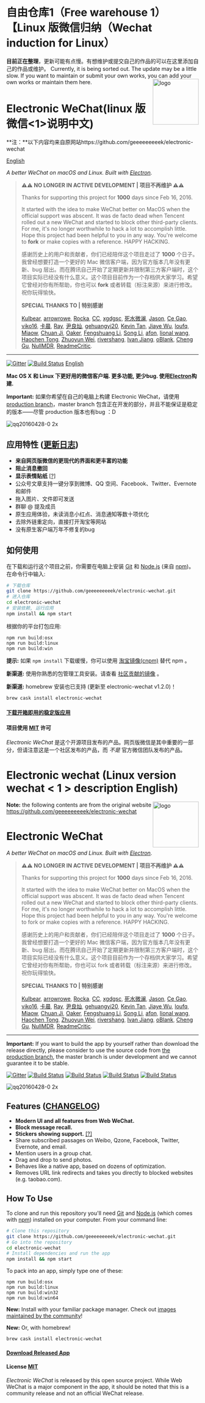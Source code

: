 # 自由仓库1（Free warehouse 1）【Linux 版微信归纳（Wechat induction for Linux）
**目前正在整理**，更新可能有点慢。有想维护或提交自己的作品的可以在这里添加自己的作品或维护。
Currently, it is being sorted out. The update may be a little slow. If you want to maintain or submit your own works, you can add your own works or maintain them here.
<img src="assets/icon.png" alt="logo" height="120" align="right" />

# Electronic WeChat(linux 版微信<1>说明中文)
**注：**以下内容均来自原网站https://github.com/geeeeeeeeek/electronic-wechat

[English](https://github.com/cike-FydeOS/-1-Free-warehouse-1-Linux-Wechat-induction-for-Linux-/blob/master/Electronic%20WeChat/README_zh.md)

*A better WeChat on macOS and Linux. Built with [Electron](https://github.com/atom/electron).*

> **⚠️⚠️ NO LONGER IN ACTIVE DEVELOPMENT | 项目不再维护 ⚠️⚠️**
>
> Thanks for supporting this project for **1000** days since Feb 16, 2016.
>
> It started with the idea to make WeChat better on MacOS when the official support was abscent. It was de facto dead when Tencent rolled out a new WeChat and started to block other third-party clients. For me, it's no longer worthwhile to hack a lot to accomplish little. Hope this project had been helpful to you in any way. You're welcome to **fork** or make copies with a reference. HAPPY HACKING.
>
> 感谢历史上的用户和贡献者，你们已经陪伴这个项目走过了 **1000** 个日子。我曾经想要打造一个更好的 Mac 微信客户端，因为官方版本几年没有更新、bug 层出。而在腾讯自己开始了定期更新并限制第三方客户端时，这个项目实际已经没有什么意义。这个项目目前作为一个存档供大家学习。希望它曾经对你有所帮助，你也可以 **fork** 或者转载（标注来源）来进行修改。祝你玩得愉快。
>
> **SPECIAL THANKS TO | 特别感谢**
>
> [Kulbear](https://github.com/Kulbear),
> [arrowrowe](https://github.com/arrowrowe),
> [Rocka](https://github.com/rocka),
> [CC](https://github.com/iamcc),
> [xgdgsc](https://github.com/xgdgsc),
> [死水微澜](https://github.com/ripples-alive),
> [Jason](https://github.com/gzzhanghao),
> [Ce Gao](https://github.com/gaocegege),
> [viko16](https://github.com/viko16),
> [卡晨](https://github.com/awmleer),
> [Ray](https://github.com/ray26),
> [尹良灿](https://github.com/wenLiangcan),
> [gehuangyi20](https://github.com/gehuangyi20),
> [Kevin Tan](https://github.com/stkevintan),
> [Jiaye Wu](https://github.com/wujysh),
> [loufq](https://github.com/loufq),
> [Miaow](https://github.com/miaowing),
> [Chuan Ji](https://github.com/jichu4n),
> [Oaker](https://github.com/cyio),
> [Fengshuang Li](https://github.com/lfs1102),
> [Song Li](https://github.com/boltomli),
> [afon](https://github.com/samurai00),
> [lional wang](https://github.com/3dseals),
> [Haochen Tong](https://github.com/hexchain),
> [Zhuoyun Wei](https://github.com/wzyboy),
> [rivershang](https://github.com/rivershang),
> [Ivan Jiang](https://github.com/iplus26),
> [oBlank](https://github.com/oblank),
> [Cheng Gu](https://github.com/gucheen),
> [NullMDR](https://github.com/NullMDR),
> [ReadmeCritic](https://github.com/ReadmeCritic).
---


[![Gitter](https://badges.gitter.im/geeeeeeeeek/electronic-wechat.svg)](https://gitter.im/geeeeeeeeek/electronic-wechat?utm_source=badge&utm_medium=badge&utm_campaign=pr-badge&utm_content=body_badge)  [![Build Status](https://travis-ci.org/geeeeeeeeek/electronic-wechat.svg?branch=master)](https://travis-ci.org/geeeeeeeeek/electronic-wechat)  [English](README.md)

**Mac OS X 和 Linux 下更好用的微信客户端. 更多功能, 更少bug. 使用[Electron](https://github.com/atom/electron)构建.**

**Important:** 如果你希望在自己的电脑上构建 Electronic WeChat，请使用 [production branch](https://github.com/geeeeeeeeek/electronic-wechat/tree/production)，master branch 包含正在开发的部分，并且不能保证是稳定的版本——尽管 production 版本也有bug ：D

![qq20160428-0 2x](https://cloud.githubusercontent.com/assets/7262715/14876747/ff691ade-0d49-11e6-8435-cb1fac91b3c2.png)

## 应用特性 ([更新日志](CHANGELOG.md))

-  **来自网页版微信的更现代的界面和更丰富的功能**
-  **阻止消息撤回**
-  **显示表情贴纸** [[?]](https://github.com/geeeeeeeeek/electronic-wechat/issues/2)
-  公众号文章支持一键分享到微博、QQ 空间、Facebook、Twitter、Evernote 和邮件
-  拖入图片、文件即可发送
-  群聊 @ 提及成员
-  原生应用体验，未读消息小红点、消息通知等数十项优化
-  去除外链重定向，直接打开淘宝等网站
-  没有原生客户端万年不修复的bug

## 如何使用

在下载和运行这个项目之前，你需要在电脑上安装 [Git](https://git-scm.com) 和 [Node.js](https://nodejs.org/en/download/) (来自 [npm](https://www.npmjs.com/))。在命令行中输入:

``` bash
# 下载仓库
git clone https://github.com/geeeeeeeeek/electronic-wechat.git
# 进入仓库
cd electronic-wechat
# 安装依赖, 运行应用
npm install && npm start
```

根据你的平台打包应用:

``` shell
npm run build:osx
npm run build:linux
npm run build:win
```

**提示:** 如果 `npm install` 下载缓慢，你可以使用 [淘宝镜像(cnpm)](http://npm.taobao.org/) 替代 npm 。

**新渠道:** 使用你熟悉的包管理工具安装。请查看 [社区贡献的镜像](https://github.com/geeeeeeeeek/electronic-wechat/wiki/System-Support-Matrix#%E7%A4%BE%E5%8C%BA%E8%B4%A1%E7%8C%AE%E7%9A%84%E5%AE%89%E8%A3%85%E5%8C%85) 。

**新渠道:** homebrew 安装也已支持 (更新至 electronic-wechat v1.2.0)！

```bash
brew cask install electronic-wechat
```

#### [下载开箱即用的稳定版应用](https://github.com/geeeeeeeeek/electronic-wechat/releases)

#### 项目使用 [MIT](LICENSE.md) 许可

*Electronic WeChat* 是这个开源项目发布的产品。网页版微信是其中重要的一部分，但请注意这是一个社区发布的产品，而 *不是* 官方微信团队发布的产品。


# Electronic wechat (Linux version wechat < 1 > description English)
<img src="assets/icon.png" alt="logo" height="120" align="right" />

**Note:** the following contents are from the original website https://github.com/geeeeeeeeek/electronic-wechat

# Electronic WeChat

*A better WeChat on macOS and Linux. Built with [Electron](https://github.com/atom/electron).*

> **⚠️⚠️ NO LONGER IN ACTIVE DEVELOPMENT | 项目不再维护 ⚠️⚠️**
>
> Thanks for supporting this project for **1000** days since Feb 16, 2016.
>
> It started with the idea to make WeChat better on MacOS when the official support was abscent. It was de facto dead when Tencent rolled out a new WeChat and started to block other third-party clients. For me, it's no longer worthwhile to hack a lot to accomplish little. Hope this project had been helpful to you in any way. You're welcome to fork or make copies with a reference. HAPPY HACKING.
>
> 感谢历史上的用户和贡献者，你们已经陪伴这个项目走过了 **1000** 个日子。我曾经想要打造一个更好的 Mac 微信客户端，因为官方版本几年没有更新、bug 层出。而在腾讯自己开始了定期更新并限制第三方客户端时，这个项目实际已经没有什么意义。这个项目目前作为一个存档供大家学习。希望它曾经对你有所帮助，你也可以 fork 或者转载（标注来源）来进行修改。祝你玩得愉快。
>
> **SPECIAL THANKS TO | 特别感谢**
>
> [Kulbear](https://github.com/Kulbear),
> [arrowrowe](https://github.com/arrowrowe),
> [Rocka](https://github.com/rocka),
> [CC](https://github.com/iamcc),
> [xgdgsc](https://github.com/xgdgsc),
> [死水微澜](https://github.com/ripples-alive),
> [Jason](https://github.com/gzzhanghao),
> [Ce Gao](https://github.com/gaocegege),
> [viko16](https://github.com/viko16),
> [卡晨](https://github.com/awmleer),
> [Ray](https://github.com/ray26),
> [尹良灿](https://github.com/wenLiangcan),
> [gehuangyi20](https://github.com/gehuangyi20),
> [Kevin Tan](https://github.com/stkevintan),
> [Jiaye Wu](https://github.com/wujysh),
> [loufq](https://github.com/loufq),
> [Miaow](https://github.com/miaowing),
> [Chuan Ji](https://github.com/jichu4n),
> [Oaker](https://github.com/cyio),
> [Fengshuang Li](https://github.com/lfs1102),
> [Song Li](https://github.com/boltomli),
> [afon](https://github.com/samurai00),
> [lional wang](https://github.com/3dseals),
> [Haochen Tong](https://github.com/hexchain),
> [Zhuoyun Wei](https://github.com/wzyboy),
> [rivershang](https://github.com/rivershang),
> [Ivan Jiang](https://github.com/iplus26),
> [oBlank](https://github.com/oblank),
> [Cheng Gu](https://github.com/gucheen),
> [NullMDR](https://github.com/NullMDR),
> [ReadmeCritic](https://github.com/ReadmeCritic).
---

**Important:** If you want to build the app by yourself rather than download the release directly, please consider to use the source code from [the production branch](https://github.com/geeeeeeeeek/electronic-wechat/tree/production), the master branch is under development and we cannot guarantee it to be stable.

[![Gitter](https://badges.gitter.im/geeeeeeeeek/electronic-wechat.svg)](https://gitter.im/geeeeeeeeek/electronic-wechat?utm_source=badge&utm_medium=badge&utm_campaign=pr-badge&utm_content=body_badge)
[![Build Status](https://travis-ci.org/geeeeeeeeek/electronic-wechat.svg?branch=master)](https://travis-ci.org/geeeeeeeeek/electronic-wechat)
[![Build Status](https://img.shields.io/github/stars/geeeeeeeeek/electronic-wechat.svg)](https://github.com/geeeeeeeeek/electronic-wechat)
[![Build Status](https://img.shields.io/github/forks/geeeeeeeeek/electronic-wechat.svg)](https://github.com/geeeeeeeeek/electronic-wechat)
[![Build Status](https://img.shields.io/badge/README-切换语言-yellow.svg)](README_zh.md)

![qq20160428-0 2x](https://cloud.githubusercontent.com/assets/7262715/14876747/ff691ade-0d49-11e6-8435-cb1fac91b3c2.png)

## Features ([CHANGELOG](CHANGELOG.md))

- **Modern UI and all features from Web WeChat.**
- **Block message recall.**
- **Stickers showing support.** [[?]](https://github.com/geeeeeeeeek/electronic-wechat/issues/2)
- Share subscribed passages on Weibo, Qzone, Facebook, Twitter, Evernote, and email.
- Mention users in a group chat.
- Drag and drop to send photos.
- Behaves like a native app, based on dozens of optimization.
- Removes URL link redirects and takes you directly to blocked websites (e.g. taobao.com).

## How To Use

To clone and run this repository you'll need [Git](https://git-scm.com) and [Node.js](https://nodejs.org/en/download/) (which comes with [npm](https://www.npmjs.com/)) installed on your computer. From your command line:

``` bash
# Clone this repository
git clone https://github.com/geeeeeeeeek/electronic-wechat.git
# Go into the repository
cd electronic-wechat
# Install dependencies and run the app
npm install && npm start
```

To pack into an app, simply type one of these:

``` shell
npm run build:osx
npm run build:linux
npm run build:win32
npm run build:win64
```

**New:** Install with your familiar package manager. Check out [images maintained by the community](https://github.com/geeeeeeeeek/electronic-wechat/wiki/System-Support-Matrix#%E7%A4%BE%E5%8C%BA%E8%B4%A1%E7%8C%AE%E7%9A%84%E5%AE%89%E8%A3%85%E5%8C%85)!

**New:** Or, with homebrew!

```bash
brew cask install electronic-wechat
```

#### [Download Released App](https://github.com/geeeeeeeeek/electronic-wechat/releases)

#### License [MIT](LICENSE.md)

*Electronic WeChat* is released by this open source project. While Web WeChat is a major component  in the app, it should be noted that this is a community release and not an official WeChat release.
